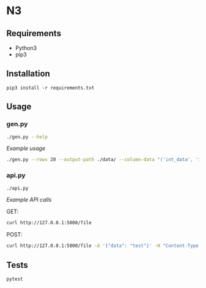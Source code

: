 # N3


## Requirements


* Python3
* pip3


## Installation


`pip3 install -r requirements.txt`


## Usage


### gen.py
```bash 
./gen.py --help
```

*Example usage*

```bash 
./gen.py --rows 20 --output-path ./data/ --column-data "('int_data', 'integer'), ('string_data', 'string')"
```


### api.py
```bash 
./api.py
```

*Example API calls*

GET:
```bash 
curl http://127.0.0.1:5000/file
```

POST:
```bash 
curl http://127.0.0.1:5000/file -d '{"data": "test"}' -H "Content-Type: application/json" -X POST
```


## Tests


```bash 
pytest
```


